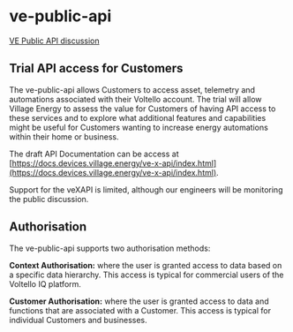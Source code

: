 # ve-public-api
[VE Public API discussion](https://github.com/villageenergy/ve-public-api/discussions)

## Trial API access for Customers

The ve-public-api allows Customers to access asset, telemetry and automations associated with their Voltello account. The trial will allow Village Energy to assess the value for Customers of having API access to these services and to explore what additional features and capabilities might be useful for Customers wanting to increase energy automations within their home or business.

The draft API Documentation can be access at [https://docs.devices.village.energy/ve-x-api/index.html](https://docs.devices.village.energy/ve-x-api/index.html).

Support for the veXAPI is limited, although our engineers will be monitoring the public discussion. 

## Authorisation

The ve-public-api supports two authorisation methods:

**Context Authorisation:** where the user is granted access to data based on a specific data hierarchy. This access is typical for commercial users of the Voltello IQ platform.

**Customer Authorisation:** where the user is granted access to data and functions that are associated with a Customer. This access is typical for individual Customers and businesses. 

